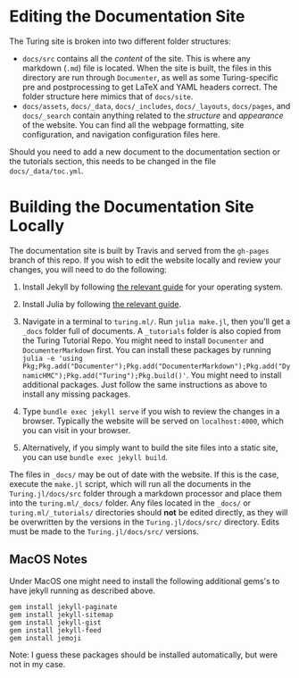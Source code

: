 # Editing the Documentation Site

The Turing site is broken into two different folder structures:

- `docs/src` contains all the _content_ of the site. This is where any
  markdown (`.md`) file is located. When the site is built, the files
  in this directory are run through `Documenter`, as well as some
  Turing-specific pre and postprocessing to get LaTeX and YAML headers
  correct. The folder structure here mimics that of `docs/site`.
- `docs/assets`, `docs/_data`, `docs/_includes`, `docs/_layouts`,
  `docs/pages`, and `docs/_search` contain anything related to the
  _structure_ and _appearance_ of the website. You can find all the
  webpage formatting, site configuration, and navigation configuration
  files here.

Should you need to add a new document to the documentation section or
the tutorials section, this needs to be changed in the file
`docs/_data/toc.yml`.

# Building the Documentation Site Locally

The documentation site is built by Travis and served from the
`gh-pages` branch of this repo. If you wish to edit the website
locally and review your changes, you will need to do the following:

1. Install Jekyll by following [the relevant
   guide](https://jekyllrb.com/docs/installation/) for your operating
   system.

2. Install Julia by following [the relevant
   guide](https://julialang.org/downloads/).

3. Navigate in a terminal to `turing.ml/`. Run `julia make.jl`,
   then you'll get a `_docs` folder full of documents. A `_tutorials`
   folder is also copied from the Turing Tutorial Repo. You might need
   to install `Documenter` and `DocumenterMarkdown` first. You can
   install these packages by running `julia -e 'using
   Pkg;Pkg.add("Documenter");Pkg.add("DocumenterMarkdown");Pkg.add("DynamicHMC");Pkg.add("Turing");Pkg.build()'`.
   You might need to install additional packages. Just follow the same instructions as above to install any missing
   packages.

4. Type `bundle exec jekyll serve` if you wish to review the changes
   in a browser. Typically the website will be served on
   `localhost:4000`, which you can visit in your browser.

5. Alternatively, if you simply want to build the site files into a
   static site, you can use `bundle exec jekyll build`.

The files in `_docs/` may be out of date with the website. If this is
the case, execute the `make.jl` script, which will run all the documents in the
`Turing.jl/docs/src` folder through a markdown processor and place them into the
`turing.ml/_docs/` folder. Any files located in the `_docs/` or
`turing.ml/_tutorials/` directories should **not** be edited directly, as
they will be overwritten by the versions in the `Turing.jl/docs/src/`
directory. Edits must be made to the `Turing.jl/docs/src/` versions.


## MacOS Notes
Under MacOS one might need to install the following additional gems's
to have jekyll running as described above.

```
gem install jekyll-paginate
gem install jekyll-sitemap
gem install jekyll-gist
gem install jekyll-feed
gem install jemoji
```

Note: I guess these packages should be installed automatically, but were not in my case.
